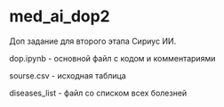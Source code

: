 # med_ai_dop2
Доп задание для второго этапа Сириус ИИ.

dop.ipynb - основной файл с кодом и комментариями

sourse.csv - исходная таблица

diseases_list - файл со списком всех болезней

